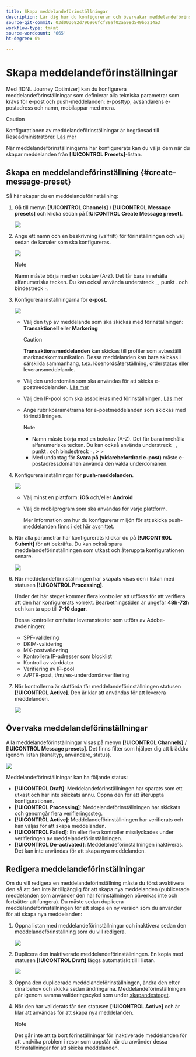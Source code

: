 ```yaml
---
title: Skapa meddelandeförinställningar
description: Lär dig hur du konfigurerar och övervakar meddelandeförinställningar
source-git-commit: 03d003682d796906fcf89af02aa98d549b5214a3
workflow-type: tm+mt
source-wordcount: '665'
ht-degree: 0%

---
```



# Skapa meddelandeförinställningar

Med [!DNL Journey Optimizer] kan du konfigurera meddelandeförinställningar som definierar alla tekniska parametrar som krävs för e-post och push-meddelanden: e-posttyp, avsändarens e-postadress och namn, mobilappar med mera.

>[!CAUTION]
>
> Konfigurationen av meddelandeförinställningar är begränsad till Reseadministratörer. [Läs mer](../administration/ootb-product-profiles.md#journey-administrator)



När meddelandeförinställningarna har konfigurerats kan du välja dem när du skapar meddelanden från **[!UICONTROL Presets]**-listan.

## Skapa en meddelandeförinställning {#create-message-preset}

Så här skapar du en meddelandeförinställning:

1. Gå till menyn **[!UICONTROL Channels]** / **[!UICONTROL Message presets]** och klicka sedan på **[!UICONTROL Create Message preset]**.

   ![](../assets/preset-create.png)


1. Ange ett namn och en beskrivning (valfritt) för förinställningen och välj sedan de kanaler som ska konfigureras.

   ![](../assets/preset-general.png)


   >[!NOTE]
   >
   > Namn måste börja med en bokstav (A-Z). Det får bara innehålla alfanumeriska tecken. Du kan också använda understreck `_`, punkt`.` och bindestreck `-`.

1. Konfigurera inställningarna för **e-post**.

   ![](../assets/preset-email.png)

   * Välj den typ av meddelande som ska skickas med förinställningen: **Transaktionell** eller **Markering**

      >[!CAUTION]
      >
      > **Transaktionsmeddelanden** kan skickas till profiler som avbeställt marknadskommunikation. Dessa meddelanden kan bara skickas i särskilda sammanhang, t.ex. lösenordsåterställning, orderstatus eller leveransmeddelande.

   * Välj den underdomän som ska användas för att skicka e-postmeddelanden. [Läs mer](about-subdomain-delegation.md)
   * Välj den IP-pool som ska associeras med förinställningen. [Läs mer](ip-pools.md)
   * Ange rubrikparametrarna för e-postmeddelanden som skickas med förinställningen.

      >[!NOTE]
      >
      > * Namn måste börja med en bokstav (A-Z). Det får bara innehålla alfanumeriska tecken. Du kan också använda understreck `_`, punkt`.` och bindestreck `-`.
         > 
         > 
      * Med undantag för **Svara på (vidarebefordrad e-post)** måste e-postadressdomänen använda den valda underdomänen.



1. Konfigurera inställningar för **push-meddelanden**.

   ![](../assets/preset-push.png)

   * Välj minst en plattform: **iOS** och/eller **Android**

   * Välj de mobilprogram som ska användas för varje plattform.

      Mer information om hur du konfigurerar miljön för att skicka push-meddelanden finns i [det här avsnittet](../push-gs.md).

1. När alla parametrar har konfigurerats klickar du på **[!UICONTROL Submit]** för att bekräfta. Du kan också spara meddelandeförinställningen som utkast och återuppta konfigurationen senare.

   ![](../assets/preset-submit.png)

1. När meddelandeförinställningen har skapats visas den i listan med statusen **[!UICONTROL Processing]**.

   Under det här steget kommer flera kontroller att utföras för att verifiera att den har konfigurerats korrekt. Bearbetningstiden är ungefär **48h-72h** och kan ta upp till **7-10 dagar**.

   Dessa kontroller omfattar leveranstester som utförs av Adobe-avdelningen:


   * SPF-validering
   * DKIM-validering
   * MX-postvalidering
   * Kontrollera IP-adresser som blocklist
   * Kontroll av värddator
   * Verifiering av IP-pool
   * A/PTR-post, t/m/res-underdomänverifiering


1. När kontrollerna är slutförda får meddelandeförinställningen statusen **[!UICONTROL Active]**. Den är klar att användas för att leverera meddelanden.

   <!-- later on, users will be notified in Pulse -->

   ![](../assets/preset-active.png)

## Övervaka meddelandeförinställningar

Alla meddelandeförinställningar visas på menyn **[!UICONTROL Channels]** / **[!UICONTROL Message presets]**. Det finns filter som hjälper dig att bläddra igenom listan (kanaltyp, användare, status).

![](../assets/preset-filters.png)

Meddelandeförinställningar kan ha följande status:

* **[!UICONTROL Draft]**: Meddelandeförinställningen har sparats som ett utkast och har inte skickats ännu. Öppna den för att återuppta konfigurationen.
* **[!UICONTROL Processing]**: Meddelandeförinställningen har skickats och genomgår flera verifieringssteg.
* **[!UICONTROL Active]**: Meddelandeförinställningen har verifierats och kan väljas för att skapa meddelanden.
* **[!UICONTROL Failed]**: En eller flera kontroller misslyckades under verifieringen av meddelandeförinställningen.
* **[!UICONTROL De-activated]**: Meddelandeförinställningen inaktiveras. Det kan inte användas för att skapa nya meddelanden.

## Redigera meddelandeförinställningar

Om du vill redigera en meddelandeförinställning måste du först avaktivera den så att den inte är tillgänglig för att skapa nya meddelanden (publicerade meddelanden som använder den här förinställningen påverkas inte och fortsätter att fungera). Du måste sedan duplicera meddelandeförinställningen för att skapa en ny version som du använder för att skapa nya meddelanden:

1. Öppna listan med meddelandeförinställningar och inaktivera sedan den meddelandeförinställning som du vill redigera.

   ![](../assets/preset-deactivate.png)

1. Duplicera den inaktiverade meddelandeförinställningen. En kopia med statusen **[!UICONTROL Draft]** läggs automatiskt till i listan.

   ![](../assets/preset-duplicated.png)

1. Öppna den duplicerade meddelandeförinställningen, ändra den efter dina behov och skicka sedan ändringarna. Meddelandeförinställningen går igenom samma valideringscykel som under [skapandesteget](#create-message-preset).

1. När den har validerats får den statusen **[!UICONTROL Active]** och är klar att användas för att skapa nya meddelanden.

   >[!NOTE]
   >
   >Det går inte att ta bort förinställningar för inaktiverade meddelanden för att undvika problem i resor som uppstår när du använder dessa förinställningar för att skicka meddelanden.

